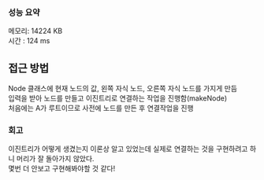 ### 성능 요약
메모리: 14224 KB	
시간 : 124 ms

## 접근 방법
Node 클래스에 현재 노드의 값, 왼쪽 자식 노드, 오른쪽 자식 노드를 가지게 만듬<br>
입력을 받아 노드를 만들고 이진트리로 연결하는 작업을 진행함(makeNode)<br>
처음에는 A가 루트이므로 사전에 노드를 만든 후 연결작업을 진행<br> 

### 회고
이진트리가 어떻게 생겼는지 이론상 알고 있었는데 실제로 연결하는 것을 구현하려고 하니 머리가 잘 돌아가지 않았다.<br>
몇번 더 안보고 구현해봐야할 것 같다!
